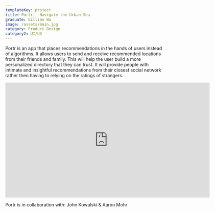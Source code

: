 ```yaml
---
templateKey: project
title: Portr - Navigate the Urban Sea
graduate: Gillian Wu
image: /assets/main.jpg
category: Product Design
category2: UI/UX
---
```

Portr is an app that places recommendations in the hands of users instead of algorithms. It allows users to send and receive recommended locations from their friends and family. This will help the user build a more personalized directory that they can trust. It will provide people with intimate and insightful recommendations from their closest social network rather then having to relying on the ratings of strangers.

<iframe src="https://player.vimeo.com/video/212825172" width="640" height="360" frameborder="0" webkitallowfullscreen mozallowfullscreen allowfullscreen></iframe>

Portr is in collaboration with: John Kowalski & Aaron Mohr
